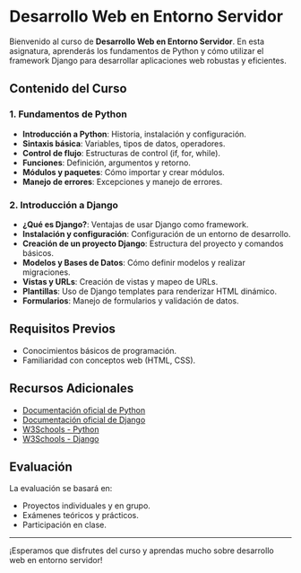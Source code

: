 # Desarrollo Web en Entorno Servidor

Bienvenido al curso de **Desarrollo Web en Entorno Servidor**. En esta asignatura, aprenderás los fundamentos de Python y cómo utilizar el framework Django para desarrollar aplicaciones web robustas y eficientes.

## Contenido del Curso

### 1. Fundamentos de Python
- **Introducción a Python**: Historia, instalación y configuración.
- **Sintaxis básica**: Variables, tipos de datos, operadores.
- **Control de flujo**: Estructuras de control (if, for, while).
- **Funciones**: Definición, argumentos y retorno.
- **Módulos y paquetes**: Cómo importar y crear módulos.
- **Manejo de errores**: Excepciones y manejo de errores.

### 2. Introducción a Django
- **¿Qué es Django?**: Ventajas de usar Django como framework.
- **Instalación y configuración**: Configuración de un entorno de desarrollo.
- **Creación de un proyecto Django**: Estructura del proyecto y comandos básicos.
- **Modelos y Bases de Datos**: Cómo definir modelos y realizar migraciones.
- **Vistas y URLs**: Creación de vistas y mapeo de URLs.
- **Plantillas**: Uso de Django templates para renderizar HTML dinámico.
- **Formularios**: Manejo de formularios y validación de datos.

## Requisitos Previos
- Conocimientos básicos de programación.
- Familiaridad con conceptos web (HTML, CSS).

## Recursos Adicionales
- [Documentación oficial de Python](https://docs.python.org/3/)
- [Documentación oficial de Django](https://www.djangoproject.com/)
- [W3Schools - Python](https://www.w3schools.com/python/)
- [W3Schools - Django](https://www.w3schools.com/django/)

## Evaluación
La evaluación se basará en:
- Proyectos individuales y en grupo.
- Exámenes teóricos y prácticos.
- Participación en clase.


---

¡Esperamos que disfrutes del curso y aprendas mucho sobre desarrollo web en entorno servidor!
